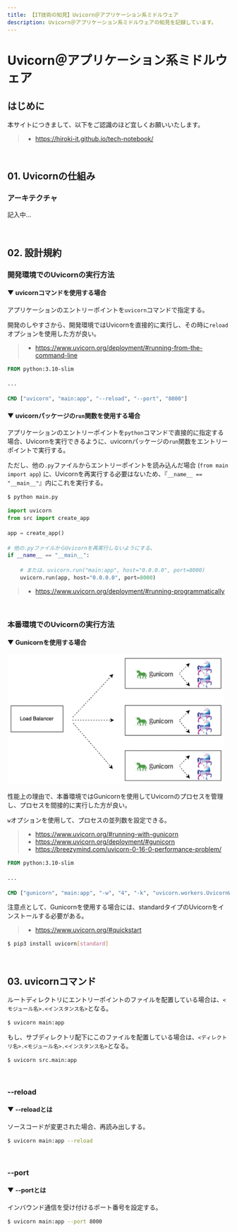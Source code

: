 ```yaml
---
title: 【IT技術の知見】Uvicorn＠アプリケーション系ミドルウェア
description: Uvicorn＠アプリケーション系ミドルウェアの知見を記録しています。
---
```


# Uvicorn＠アプリケーション系ミドルウェア

## はじめに

本サイトにつきまして、以下をご認識のほど宜しくお願いいたします。

> - https://hiroki-it.github.io/tech-notebook/

<br>

## 01. Uvicornの仕組み

### アーキテクチャ

記入中...

<br>

## 02. 設計規約

### 開発環境でのUvicornの実行方法

#### ▼ uvicornコマンドを使用する場合

アプリケーションのエントリーポイントを`uvicorn`コマンドで指定する。

開発のしやすさから、開発環境ではUvicornを直接的に実行し、その時に`reload`オプションを使用した方が良い。

> - https://www.uvicorn.org/deployment/#running-from-the-command-line

```dockerfile
FROM python:3.10-slim

...

CMD ["uvicorn", "main:app", "--reload", "--port", "8000"]
```

#### ▼ uvicornパッケージの`run`関数を使用する場合

アプリケーションのエントリーポイントを`python`コマンドで直接的に指定する場合、Uvicornを実行できるように、uvicornパッケージの`run`関数をエントリーポイントで実行する。

ただし、他の`.py`ファイルからエントリーポイントを読み込んだ場合 (`from main import app`) に、Uvicornを再実行する必要はないため、『`__name__ == "__main__"`』内にこれを実行する。

```bash
$ python main.py
```

```python
import uvicorn
from src import create_app

app = create_app()

# 他の.pyファイルからUvicornを再実行しないようにする。
if __name__ == "__main__":

    # または、uvicorn.run("main:app", host="0.0.0.0", port=8000)
    uvicorn.run(app, host="0.0.0.0", port=8000)
```

> - https://www.uvicorn.org/deployment/#running-programmatically

<br>

### 本番環境でのUvicornの実行方法

#### ▼ Gunicornを使用する場合

![uvicorn_with-gunicorn](https://raw.githubusercontent.com/hiroki-it/tech-notebook-images/master/images/uvicorn_with-gunicorn.png)

性能上の理由で、本番環境ではGunicornを使用してUvicornのプロセスを管理し、プロセスを間接的に実行した方が良い。

`w`オプションを使用して、プロセスの並列数を設定できる。

> - https://www.uvicorn.org/#running-with-gunicorn
> - https://www.uvicorn.org/deployment/#gunicorn
> - https://breezymind.com/uvicorn-0-16-0-performance-problem/

```dockerfile
FROM python:3.10-slim

...

CMD ["gunicorn", "main:app", "-w", "4", "-k", "uvicorn.workers.UvicornWorker", "--bind", "0.0.0.0:8000" ]
```

注意点として、Gunicornを使用する場合には、standardタイプのUvicornをインストールする必要がある。

> - https://www.uvicorn.org/#quickstart

```bash
$ pip3 install uvicorn[standard]
```

<br>

## 03. uvicornコマンド

ルートディレクトリにエントリーポイントのファイルを配置している場合は、`<モジュール名>.<インスタンス名>`となる。

```bash
$ uvicorn main:app
```

もし、サブディレクトリ配下にこのファイルを配置している場合は、`<ディレクトリ名>.<モジュール名>.<インスタンス名>`となる。

```bash
$ uvicorn src.main:app
```

<br>

### --reload

#### ▼ --reloadとは

ソースコードが変更された場合、再読み出しする。

```bash
$ uvicorn main:app --reload
```

<br>

### --port

#### ▼ --portとは

インバウンド通信を受け付けるポート番号を設定する。

```bash
$ uvicorn main:app --port 8000
```

<br>
